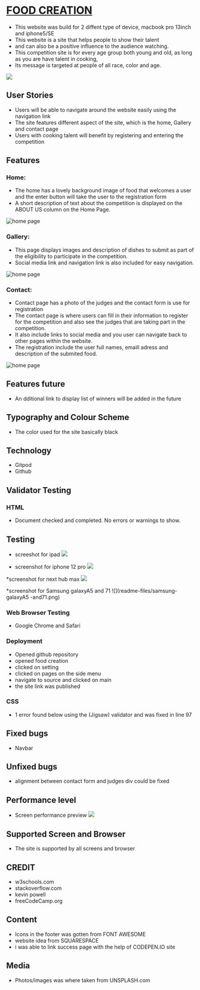 # [FOOD CREATION]( https://ejiro-design.github.io/food-creation/)
* This website was build for 2 diffent type of device, macbook pro 13inch and iphone5/SE 
* This website is a site that helps people to show their talent
* and can also be a positive influence to the audience watching.
* This competition site is for every age group both young and old, as long as you are have talent in cooking, 
* Its message is targeted at people of all race, color and age.

![](readme-files/Screenshot.jpg)

## User Stories
* Users will be able to navigate around the website easily using the navigation link
* The site features different aspect of the site, which is the home, Gallery and contact page
* Users with cooking talent will benefit by registering and entering the competition

## Features 
### Home: 
* The home has a lovely background image of food that welcomes a user and the enter button will take the user to the registration form
* A short description of text about the competition is displayed on the ABOUT US column on the Home Page.

![home page](readme-files/Screenshot1.jpg)


### Gallery: 
* This page displays images and description of dishes to submit as part of the eligibility to participate in the competition. 
* Social media link and navigation link is also included for easy navigation.

![home page](readme-files/Screenshot2.jpg)

### Contact: 
* Contact page has a photo of the judges and the contact form is use for registration 
* The contact page is where users can fill in their information to register for the competition and also see the judges that are taking part in the competition. 
* It also include links to social media and you user can navigate back to other pages within the website.
* The registration include the user full names, emaill adress and description of the submited food.

![home page](readme-files/Screenshot3.jpg)

## Features future
* An dditional link to display list of winners will be added in the future

## Typography and Colour Scheme
* The color used for the site basically black

## Technology
* Gitpod 
* Github 

## Validator Testing
### HTML
* Document checked and completed. No errors or warnings to show.

## Testing
* screeshot for ipad
![](readme-files/ipad-air.png)

* screenshot for iphone 12 pro
![](readme-files/iphone-12-pro.png)

*screenshot for next hub max
![](readme-files/next-hub-max.png)

*screenshot for Samsung galaxyA5 and 71
![](readme-files/samsung-galaxyA5 -and71.png)

### Web Browser Testing
* Google Chrome and Safari

### Deployment
* Opened github repository
* opened food creation
* clicked on setting
* clicked on pages on the side menu
* navigate to source and clicked on main
* the site link was published

### CSS
* 1 error found below using the (Jigsaw) validator and was fixed in line 97

## Fixed bugs
* Navbar

## Unfixed bugs
* alignment between contact form and judges div could be fixed

## Performance level
* Screen performance preview 
![](readme-files/Screen-performance.png)

## Supported Screen and Browser
* The site is supported by all screens and browser

## CREDIT
* w3schools.com
* stackoverflow.com
* kevin powell
* freeCodeCamp.org

## Content
* Icons in the footer was gotten from FONT AWESOME
* website idea from SQUARESPACE
* i was able to link success page with the help of CODEPEN.IO site

## Media
* Photos/images was where taken from UNSPLASH.com
